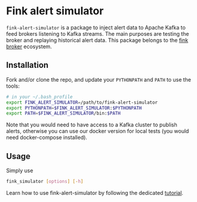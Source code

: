 # Fink alert simulator

`fink-alert-simulator` is a package to inject alert data to Apache Kafka to feed brokers listening to Kafka streams. The main purposes are testing the broker and replaying historical alert data. This package belongs to the [fink broker](https://github.com/astrolabsoftware/fink-broker) ecosystem.

## Installation

Fork and/or clone the repo, and update your `PYTHONPATH` and `PATH` to use the tools:

```bash
# in your ~/.bash_profile
export FINK_ALERT_SIMULATOR=/path/to/fink-alert-simulator
export PYTHONPATH=$FINK_ALERT_SIMULATOR:$PYTHONPATH
export PATH=$FINK_ALERT_SIMULATOR/bin:$PATH
```

Note that you would need to have access to a Kafka cluster to publish alerts, otherwise you can use our docker version for local tests (you would need docker-compose installed).

## Usage

Simply use

```bash
fink_simulator [options] [-h]
```

Learn how to use fink-alert-simulator by following the dedicated [tutorial](https://fink-broker.readthedocs.io/en/latest/tutorials/simulator/).
